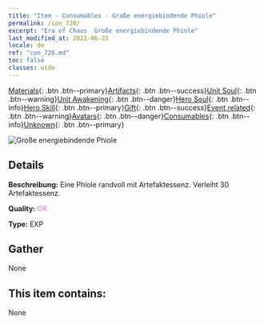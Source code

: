 ```yaml
---
title: "Item - Consumables - Große energiebindende Phiole"
permalink: /con_726/
excerpt: "Era of Chaos  Große energiebindende Phiole"
last_modified_at: 2021-06-22
locale: de
ref: "con_726.md"
toc: false
classes: wide
---
```

 [Materials](/ItemsDE/){: .btn .btn--primary}[Artifacts](/ItemsDE/Artifacts/){: .btn .btn--success}[Unit Soul](/ItemsDE/UnitSoul/){: .btn .btn--warning}[Unit Awakening](/ItemsDE/UnitAwakening/){: .btn .btn--danger}[Hero Soul](/ItemsDE/HeroSoul/){: .btn .btn--info}[Hero Skill](/ItemsDE/HeroSkill/){: .btn .btn--primary}[Gift](/ItemsDE/Gift/){: .btn .btn--success}[Event related](/ItemsDE/Events/){: .btn .btn--warning}[Avatars](/ItemsDE/Avatars/){: .btn .btn--danger}[Consumables](/ItemsDE/Consumables/){: .btn .btn--info}[Unknown](/ItemsDE/Unknown/){: .btn .btn--primary}

 ![Große energiebindende Phiole](/images/t/i_522.png)

## Details
 **Beschreibung:** Eine Phiole randvoll mit Artefaktessenz. Verleiht 30 Artefaktessenz.

 **Quality:** <span style="color: #DA70D6">OK</span>

 **Type:** EXP

## Gather

  None

## This item contains:

  None

